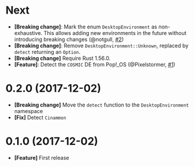 # Next

- **[Breaking change]**: Mark the enum `DesktopEnvironment` as non-exhaustive. This allows adding new environments in
  the future without introducing breaking changes (@notgull, [#2](https://github.com/demurgos/detect-desktop-environment/pull/2))
- **[Breaking change]**: Remove `DesktopEnvironment::Unknown`, replaced by `detect` returning an `Option`.
- **[Breaking change]** Require Rust 1.56.0.
- **[Feature]**: Detect the `COSMIC` DE from Pop!_OS (@Pixelstormer, [#1](https://github.com/demurgos/detect-desktop-environment/pull/1))

# 0.2.0 (2017-12-02)

- **[Breaking change]** Move the `detect` function to the `DesktopEnvironment` namespace
- **[Fix]** Detect `Cinammon`

# 0.1.0 (2017-12-02)

- **[Feature]** First release
